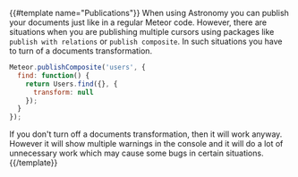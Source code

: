{{#template name="Publications"}}
When using Astronomy you can publish your documents just like in a regular Meteor code. However, there are situations when you are publishing multiple cursors using packages like `publish with relations` or `publish composite`. In such situations you have to turn of a documents transformation.

```js
Meteor.publishComposite('users', {
  find: function() {
    return Users.find({}, {
      transform: null
    });
  }
});
```

If you don't turn off a documents transformation, then it will work anyway. However it will show multiple warnings in the console and it will do a lot of unnecessary work which may cause some bugs in certain situations.
{{/template}}
